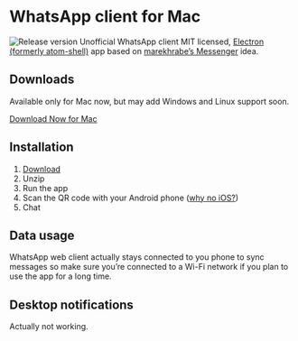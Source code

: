 # WhatsApp client for Mac
![Release version](https://img.shields.io/badge/release-v0.1.0-brightgreen.svg)
Unofficial WhatsApp client MIT licensed, [Electron (formerly atom-shell)](https://github.com/atom/atom-shell) app based on [marekhrabe’s Messenger](https://github.com/marekhrabe/messenger) idea.


## Downloads
Available only for Mac now, but may add Windows and Linux support soon.

[Download Now for Mac](https://github.com/anatolinicolae/whatsapp/releases)


## Installation
1. [Download](https://github.com/anatolinicolae/whatsapp/releases)
2. Unzip
3. Run the app
4. Scan the QR code with your Android phone ([why no iOS?](https://blog.whatsapp.com/614/WhatsApp-Web))
5. Chat

## Data usage
WhatsApp web client actually stays connected to you phone to sync messages so make sure you’re connected to a Wi-Fi network if you plan to use the app for a long time.

## Desktop notifications
Actually not working.